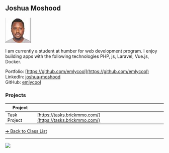 <style>@import url("//readme.codeadam.ca/readme.css");</style>

## Joshua Moshood

![Joshua Moshood](../images/emlycool.jpg)

I am currently a student at humber for web development program. I  enjoy building apps with the following technologies PHP, js, Laravel, Vue.js, Docker.

Portfolio: [https://github.com/emlycool](https://github.com/emlycool)  
LinkedIn: [joshua-moshood](https://www.linkedin.com/in/joshua-moshood/)  
GitHub: [emlycool](https://github.com/emlycool)  

### Projects

| Project | |
| - | - |
| Task Project | [https://tasks.brickmmo.com/](https://tasks.brickmmo.com/) |

[&#10132; Back to Class List](/)

---

<a href="https://brickmmo.com">
<img src="https://brickmmo.com/images/brickmmo-logo-horizontal.jpg" width="100">
</a>
